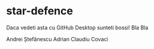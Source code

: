 ﻿star-defence
============

Daca vedeti asta cu GitHub Desktop sunteti bossi!
Bla Bla

Andrei Ștefănescu
Adrian Claudiu Covaci
